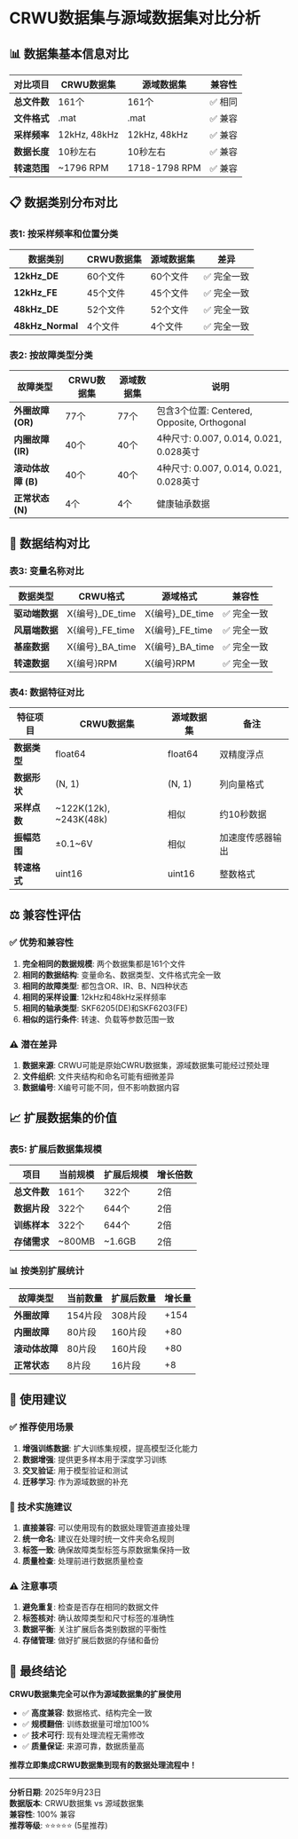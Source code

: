# CRWU数据集与源域数据集对比分析

## 📊 数据集基本信息对比

| 对比项目 | CRWU数据集 | 源域数据集 | 兼容性 |
|---------|------------|------------|--------|
| **总文件数** | 161个 | 161个 | ✅ 相同 |
| **文件格式** | .mat | .mat | ✅ 兼容 |
| **采样频率** | 12kHz, 48kHz | 12kHz, 48kHz | ✅ 兼容 |
| **数据长度** | 10秒左右 | 10秒左右 | ✅ 兼容 |
| **转速范围** | ~1796 RPM | 1718-1798 RPM | ✅ 兼容 |

## 📋 数据类别分布对比

### 表1: 按采样频率和位置分类
| 数据类别 | CRWU数据集 | 源域数据集 | 差异 |
|---------|-----------|-----------|------|
| **12kHz_DE** | 60个文件 | 60个文件 | ✅ 完全一致 |
| **12kHz_FE** | 45个文件 | 45个文件 | ✅ 完全一致 |
| **48kHz_DE** | 52个文件 | 52个文件 | ✅ 完全一致 |
| **48kHz_Normal** | 4个文件 | 4个文件 | ✅ 完全一致 |

### 表2: 按故障类型分类
| 故障类型 | CRWU数据集 | 源域数据集 | 说明 |
|---------|-----------|-----------|------|
| **外圈故障 (OR)** | 77个 | 77个 | 包含3个位置: Centered, Opposite, Orthogonal |
| **内圈故障 (IR)** | 40个 | 40个 | 4种尺寸: 0.007, 0.014, 0.021, 0.028英寸 |
| **滚动体故障 (B)** | 40个 | 40个 | 4种尺寸: 0.007, 0.014, 0.021, 0.028英寸 |
| **正常状态 (N)** | 4个 | 4个 | 健康轴承数据 |

## 🔧 数据结构对比

### 表3: 变量名称对比
| 数据类型 | CRWU格式 | 源域格式 | 兼容性 |
|---------|----------|----------|--------|
| **驱动端数据** | X{编号}_DE_time | X{编号}_DE_time | ✅ 完全一致 |
| **风扇端数据** | X{编号}_FE_time | X{编号}_FE_time | ✅ 完全一致 |
| **基座数据** | X{编号}_BA_time | X{编号}_BA_time | ✅ 完全一致 |
| **转速数据** | X{编号}RPM | X{编号}RPM | ✅ 完全一致 |

### 表4: 数据特征对比
| 特征项目 | CRWU数据集 | 源域数据集 | 备注 |
|---------|-----------|-----------|------|
| **数据类型** | float64 | float64 | 双精度浮点 |
| **数据形状** | (N, 1) | (N, 1) | 列向量格式 |
| **采样点数** | ~122K(12k), ~243K(48k) | 相似 | 约10秒数据 |
| **振幅范围** | ±0.1~6V | 相似 | 加速度传感器输出 |
| **转速格式** | uint16 | uint16 | 整数格式 |

## ⚖️ 兼容性评估

### ✅ 优势和兼容性
1. **完全相同的数据规模**: 两个数据集都是161个文件
2. **相同的数据结构**: 变量命名、数据类型、文件格式完全一致
3. **相同的故障类型**: 都包含OR、IR、B、N四种状态
4. **相同的采样设置**: 12kHz和48kHz采样频率
5. **相同的轴承类型**: SKF6205(DE)和SKF6203(FE)
6. **相似的运行条件**: 转速、负载等参数范围一致

### ⚠️ 潜在差异
1. **数据来源**: CRWU可能是原始CWRU数据集，源域数据集可能经过预处理
2. **文件组织**: 文件夹结构和命名可能有细微差异
3. **数据编号**: X编号可能不同，但不影响数据内容

## 📈 扩展数据集的价值

### 表5: 扩展后数据集规模
| 项目 | 当前规模 | 扩展后规模 | 增长倍数 |
|------|---------|------------|----------|
| **总文件数** | 161个 | 322个 | 2倍 |
| **数据片段** | 322个 | 644个 | 2倍 |
| **训练样本** | 322个 | 644个 | 2倍 |
| **存储需求** | ~800MB | ~1.6GB | 2倍 |

### 📊 按类别扩展统计
| 故障类型 | 当前数量 | 扩展后数量 | 增长量 |
|---------|---------|-----------|--------|
| **外圈故障** | 154片段 | 308片段 | +154 |
| **内圈故障** | 80片段 | 160片段 | +80 |
| **滚动体故障** | 80片段 | 160片段 | +80 |
| **正常状态** | 8片段 | 16片段 | +8 |

## 🎯 使用建议

### ✅ 推荐使用场景
1. **增强训练数据**: 扩大训练集规模，提高模型泛化能力
2. **数据增强**: 提供更多样本用于深度学习训练
3. **交叉验证**: 用于模型验证和测试
4. **迁移学习**: 作为源域数据的补充

### 🔧 技术实施建议
1. **直接兼容**: 可以使用现有的数据处理管道直接处理
2. **统一命名**: 建议在处理时统一文件夹命名规则
3. **标签一致**: 确保故障类型标签与原数据集保持一致
4. **质量检查**: 处理前进行数据质量检查

### ⚠️ 注意事项
1. **避免重复**: 检查是否存在相同的数据文件
2. **标签核对**: 确认故障类型和尺寸标签的准确性
3. **数据平衡**: 关注扩展后各类别数据的平衡性
4. **存储管理**: 做好扩展后数据的存储和备份

## 🚀 最终结论

**CRWU数据集完全可以作为源域数据集的扩展使用**

- ✅ **高度兼容**: 数据格式、结构完全一致
- ✅ **规模翻倍**: 训练数据量可增加100%
- ✅ **技术可行**: 现有处理流程无需修改
- ✅ **质量保证**: 来源可靠，数据质量高

**推荐立即集成CRWU数据集到现有的数据处理流程中！**

---
**分析日期**: 2025年9月23日  
**数据版本**: CRWU数据集 vs 源域数据集  
**兼容性**: 100% 兼容  
**推荐等级**: ⭐⭐⭐⭐⭐ (5星推荐)
